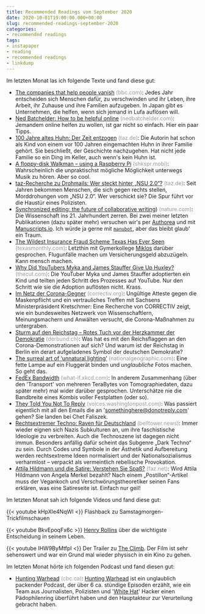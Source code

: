 ```yaml
---
title: Recommended Readings vom September 2020
date: 2020-10-01T19:00:00.000+00:00
slug: recommended-readings-september-2020
categories:
- recommended readings
tags:
- instapaper
- reading
- recommended readings
- linkdump
---
```


Im letzten Monat las ich folgende Texte und fand diese gut:

- [The companies that help people vanish](https://www.bbc.com/worklife/article/20200903-the-companies-that-help-people-vanish) <span style="color: #999999;">(bbc.com)</span>: Jedes Jahr entscheiden sich Menschen dafür, zu verschwinden und ihr Leben, ihre Arbeit, ihr Zuhause und ihre Familien aufzugeben. In Japan gibt es Unternehmen, die helfen, wenn sich jemand in Lufa auflösen will.
- [Ned Batchelder: How to be helpful online](https://nedbatchelder.com//blog/202009/how_to_be_helpful_online.html) <span style="color: #999999;">(nedbatchelder.com)</span>: Jemandem online helfen zu wollen, ist gar nicht so einfach. Hier ein paar Tipps.
- [100 Jahre altes Huhn: Der Zeit entzogen](https://taz.de/100-Jahre-altes-Huhn/!5711021/) <span style="color: #999999;">(taz.de)</span>: Die Autorin hat schon als Kind von einem vor 100 Jahren eingemachten Huhn in ihrer Familie gehört. Sie beschließt, der Geschichte nachzugehen. Hat nicht jede Familie so ein Ding im Keller, auch wenn's kein Huhn ist.
- [A floppy-disk Walkman – using a Raspberry Pi](https://shkspr.mobi/blog/2020/09/a-floppy-disk-mp3-player-using-a-raspberry-pi/) <span style="color: #999999;">(shkspr.mobi)</span>: Wahrscheinlich die unpraktischst mögliche Möglichkeit unterwegs Musik zu hören. Aber so cool.
- [taz-Recherche zu Drohmails: Wer steckt hinter „NSU 2.0“?](https://taz.de/taz-Recherche-zu-Drohmails/!5709468/) <span style="color: #999999;">(taz.de)</span>: Seit Jahren bekommen Menschen, die sich gegen rechts stellen, Morddrohungen vom „NSU 2.0“. Wer verschickt sie? Die Spur führt vor die Haustür eines Polizisten.
- [Synchronized editing: the future of collaborative writing](https://www.nature.com/articles/d41586-020-00916-6)) <span style="color: #999999;">(nature.com)</span>: Die Wissenschaft ins 21. Jahrhundert zerren. Bei zwei meiner letzten Publikationen (dazu später mehr) versuchen wir's per [Authorea](https://www.authorea.com) und mit [Manuscripts.io](https://www.manuscripts.io/). Ich würde ja gerne mit [`manubot`](https://manubot.org), aber das bleibt glaub' ein Traum.
- [The Wildest Insurance Fraud Scheme Texas Has Ever Seen](https://www.texasmonthly.com/articles/it-was-never-enough/) <span style="color: #999999;">(texasmonthly.com)</span>: Letzthin mit Gymerkollege [Miklos](https://www.accidents.app) darüber gesprochen. Flugunfälle machen um Versicherungsgeld abzuzügeln. Kann mensch machen.
- [Why Did YouTubers Myka and James Stauffer Give Up Huxley?](https://www.thecut.com/2020/08/youtube-myka-james-stauffer-huxley-adoption.html) <span style="color: #999999;">(thecut.com)</span>: Die YouTuber Myka und James Stauffer adoptierten ein Kind und teilten jeden Schritt des Prozesses auf YouTube. Nur den Schritt wie sie die Adoption auflösten nicht. Krass.
- [Im Netz der Corona-Gegner](https://correctiv.org/faktencheck/hintergrund/2020/08/27/im-netz-der-corona-gegner/) <span style="color: #999999;">(correctiv.org)</span>: Ungültige Atteste gegen die Maskenpflicht und ein vertrauliches Treffen mit Sachsens Ministerpräsident Kretschmer: Eine Recherche von CORRECTIV zeigt, wie ein bundesweites Netzwerk von Wissenschaftlern, Meinungsmachern und Anwälten versucht, die Corona-Maßnahmen zu untergraben.
- [Sturm auf den Reichstag – Rotes Tuch vor der Herzkammer der Demokratie](https://www.derbund.ch/das-werden-wir-niemals-hinnehmen-344390734821) <span style="color: #999999;">(derbund.ch)</span>: Was hat es mit den Reichsflaggen an den Corona-Demonstrationen auf sich? Und warum ist der Reichstag in Berlin ein derart aufgeladenes Symbol der deutschen Demokratie?
- [The surreal art of ‘unnatural lighting’](https://www.nationalgeographic.com/magazine/2020/09/the-surreal-art-of-unnatural-lighting/) <span style="color: #999999;">(nationalgeographic.com)</span>: Eine fette Lampe auf ein Fluggerät binden und *unglaubliche* Fotos machen. So geht das.
- [FedEx Bandwidth](https://what-if.xkcd.com/31/) <span style="color: #999999;">(what-if.xkcd.com)</span>: In anderem Zusammenhang (über den 'Transport' von mehreren TeraBytes von Tomographiedaten, dazu später mehr) mal wider darüber gesprochen. Unterschätze nie die Bandbreite eines Kombis voller Festplatten (oder so).
- [They Told You Not To Reply](http://voices.washingtonpost.com/securityfix/2008/03/they_told_you_not_to_reply.html) <span style="color: #999999;">(voices.washingtonpost.com)</span>: Was passiert eigentlich mit all den Emails die an 'somethinghere@donotreply.com' gehen? Sie landen bei Chet Faliszek.
- [Rechtsextremer Techno: Raven für Deutschland](https://www.belltower.news/rechtsextremer-techno-raven-fuer-deutschland-102803/) <span style="color: #999999;">(belltower.news)</span>: Immer wieder eignen sich Nazis Subkulturen an, um ihre faschistische Ideologie zu verbreiten. Auch die Technoszene ist dagegen nicht immun. Besonders anfällig dafür scheint das Subgenre „Dark Techno“ zu sein. Durch Codes und Symbole in der Ästhetik und Aufbereitung werden rechtsextreme Ideen normalisiert und der Nationalsozialismus verharmlost – verpackt als vermeintlich rebellische Provokation.
- [Attila Hildmann und die Satire: Verstehen Sie Spaß?](https://www.faz.net/aktuell/feuilleton/medien/attila-hildmann-und-die-satire-verstehen-sie-spass-16937755.html) <span style="color: #999999;">(faz.net)</span>: Wird Attila Hildmann von Angela Merkel bezahlt? Nach einem „Postillon“-Artikel muss der Vegankoch und Verschwörungstheoretiker seinen Fans erklären, was eine Satireseite ist. Einfach nur geil!

Im letzten Monat sah ich folgende Videos und fand diese gut:

{{< youtube kHpXle4NqWI <}}
Flashback zu Samstagmorgen-Trickfilmschauen

{{< youtube BkvEpoqFx6c >}}
[Henry Rollins](https://en.wikipedia.org/wiki/Henry_Rollins) über die wichtigste Entscheidung in seinem Leben.

{{< youtube IHW9ByMtfpI <}}
Der Trailer zu [The Climb](https://www.imdb.com/title/tt8637440/).
Der Film ist sehr sehenswert und war ein Grund mal wieder physisch in ein Kino zu gehen.


Im letzten Monat hörte ich folgenden Podcast und fand diesen gut:

- [Hunting Warhead](https://www.cbc.ca/radio/podcasts/hunting-warhead/index.html) <span style="color: #999999;">(cbc.ca)</span>: [Hunting Warhead](https://newsinteractives.cbc.ca/longform/hunting-warhead-child-porn-investigation) ist ein unglaublich packender Podcast, der über 6 ca. stündige Episoden erzählt, wie ein Team aus Journalisten, Polizisten und '[White Hat](https://en.wikipedia.org/wiki/White_hat_(computer_security))' Hacker einen Pädophilenring überführt haben und den Hauptakteur zur Verurteilung gebracht haben. 
